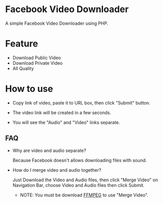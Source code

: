 
# Facebook Video Downloader

A simple Facebook Video Downloader using PHP.


# Feature

* Download Public Video
* Download Private Video
* All Quality


# How to use
* Copy link of video, paste it to URL box, then click "Submit" button.

* The video link will be created in a few seconds.

* You will see the "Audio" and "Video" links separate.






## FAQ

* Why are video and audio separate?

    Because Facebook doesn't allows downloading files with sound.


* How do I merge video and audio together?

    Just Download the Video and Audio files, then click "Merge Video" on Navigation Bar, choose Video and Audio files then click Submit.

    * NOTE: You must be download [FFMPEG](https://www.ffmpeg.org/) to use "Merge Video".


